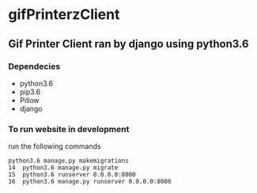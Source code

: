 # gifPrinterzClient

## Gif Printer Client ran by django using python3.6

### Dependecies 

- python3.6
- pip3.6 
- Pillow
- django


### To run website in development

run the following commands

```
python3.6 manage.py makemigrations
14  python3.6 manage.py migrate
15  python3.6 runserver 0.0.0.0:8000
16  python3.6 manage.py runserver 0.0.0.0:8000
```
